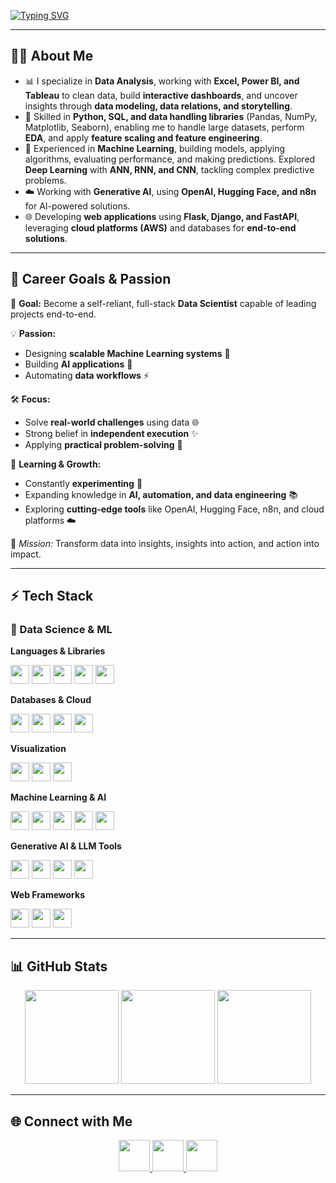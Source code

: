 <!-- Animated typing -->
[![Typing SVG](https://readme-typing-svg.herokuapp.com?size=28&color=36BCF7&center=true&vCenter=true&width=900&lines=👋+Hi,+I'm+Yuvaraj!;🚀+Data+Scientist+%7C+ML+%26+AI+Engineer;📊+Loves+Data+Visualization+%26+Cloud;🤖+Deep+Learning+%7C+NLP+%7C+Gen+AI;🌐+Django+%7C+Flask+%7C+FastAPI)](https://git.io/typing-svg)

---

## 🧑‍💻 About Me  
- 📊 I specialize in **Data Analysis**, working with **Excel, Power BI, and Tableau** to clean data, build **interactive dashboards**, and uncover insights through **data modeling, data relations, and storytelling**.  
- 🧠 Skilled in **Python, SQL, and data handling libraries** (Pandas, NumPy, Matplotlib, Seaborn), enabling me to handle large datasets, perform **EDA**, and apply **feature scaling and feature engineering**.  
- 🔭 Experienced in **Machine Learning**, building models, applying algorithms, evaluating performance, and making predictions. Explored **Deep Learning** with **ANN, RNN, and CNN**, tackling complex predictive problems.  
- ☁️ Working with **Generative AI**, using **OpenAI, Hugging Face, and n8n** for AI-powered solutions.  
- 🌐 Developing **web applications** using **Flask, Django, and FastAPI**, leveraging **cloud platforms (AWS)** and databases for **end-to-end solutions**.

---

## 🌱 Career Goals & Passion  
🎯 **Goal:** Become a self-reliant, full-stack **Data Scientist** capable of leading projects end-to-end.  

💡 **Passion:**  
- Designing **scalable Machine Learning systems** 🚀  
- Building **AI applications** 🤖  
- Automating **data workflows** ⚡  

🛠️ **Focus:**  
- Solve **real-world challenges** using data 🌐  
- Strong belief in **independent execution** ✨  
- Applying **practical problem-solving** 🧩  

🧠 **Learning & Growth:**  
- Constantly **experimenting** 🔬  
- Expanding knowledge in **AI, automation, and data engineering** 📚  
- Exploring **cutting-edge tools** like OpenAI, Hugging Face, n8n, and cloud platforms ☁️  

💫 *Mission:* Transform data into insights, insights into action, and action into impact.

---

## ⚡ Tech Stack  

### 🐍 Data Science & ML  
**Languages & Libraries**  
<p align="left">
<img src="https://img.shields.io/badge/Python-3776AB?logo=python&logoColor=white" height="30"/> 
<img src="https://img.shields.io/badge/NumPy-013243?logo=numpy&logoColor=white" height="30"/>
<img src="https://img.shields.io/badge/Pandas-150458?logo=pandas&logoColor=white" height="30"/>
<img src="https://img.shields.io/badge/Matplotlib-000000?logo=plotly&logoColor=white" height="30"/>
<img src="https://img.shields.io/badge/Seaborn-3776AB?logo=python&logoColor=white" height="30"/>
</p>

**Databases & Cloud**  
<p align="left">
<img src="https://img.shields.io/badge/MySQL-005C84?logo=mysql&logoColor=white" height="30"/>
<img src="https://img.shields.io/badge/Oracle-F80000?logo=oracle&logoColor=white" height="30"/>
<img src="https://img.shields.io/badge/PostgreSQL-4169E1?logo=postgresql&logoColor=white" height="30"/>
<img src="https://img.shields.io/badge/AWS-232F3E?logo=amazon-aws&logoColor=white" height="30"/>
</p>

**Visualization**  
<p align="left">
<img src="https://img.shields.io/badge/PowerBI-F2C811?logo=powerbi&logoColor=black" height="30"/>
<img src="https://img.shields.io/badge/Tableau-E97627?logo=tableau&logoColor=white" height="30"/>
<img src="https://img.shields.io/badge/Excel-217346?logo=microsoft-excel&logoColor=white" height="30"/>
</p>

**Machine Learning & AI**  
<p align="left">
<img src="https://img.shields.io/badge/Scikit--Learn-F7931E?logo=scikitlearn&logoColor=white" height="30"/>
<img src="https://img.shields.io/badge/TensorFlow-FF6F00?logo=tensorflow&logoColor=white" height="30"/>
<img src="https://img.shields.io/badge/Keras-D00000?logo=keras&logoColor=white" height="30"/>
<img src="https://img.shields.io/badge/PyTorch-EE4C2C?logo=pytorch&logoColor=white" height="30"/>
<img src="https://img.shields.io/badge/NLTK-154F8B?logo=python&logoColor=white" height="30"/>
</p>

**Generative AI & LLM Tools**  
<p align="left">
<img src="https://img.shields.io/badge/OpenAI-412991?logo=openai&logoColor=white" height="30"/>
<img src="https://img.shields.io/badge/HuggingFace-FFD21E?logo=huggingface&logoColor=black" height="30"/>
<img src="https://img.shields.io/badge/LLM-00BFFF?logo=openai&logoColor=white" height="30"/>
<img src="https://img.shields.io/badge/n8n-1B1B1B?logo=n8n&logoColor=white" height="30"/>
</p>

**Web Frameworks**  
<p align="left">
<img src="https://img.shields.io/badge/Django-092E20?logo=django&logoColor=white" height="30"/>
<img src="https://img.shields.io/badge/Flask-000000?logo=flask&logoColor=white" height="30"/>
<img src="https://img.shields.io/badge/FastAPI-009688?logo=fastapi&logoColor=white" height="30"/>
</p>

---

## 📊 GitHub Stats  

<p align="center">
<img src="https://github-readme-stats.vercel.app/api?username=Yuvaraj537&show_icons=true&count_private=true" height="150"/>
<img src="https://github-readme-stats.vercel.app/api/top-langs/?username=Yuvaraj537&layout=compact" height="150"/>
<img src="https://streak-stats.demolab.com?user=Yuvaraj537" height="150"/>
</p>

---

## 🌐 Connect with Me  

<p align="center">
  <a href="https://linkedin.com/in/YOUR_LINK">
    <img src="https://img.icons8.com/color/96/linkedin.png" height="50"/>
  </a>
  <a href="mailto:youremail@gmail.com">
    <img src="https://img.icons8.com/color/96/gmail.png" height="50"/>
  </a>
  <a href="https://yourportfolio.com">
    <img src="https://img.icons8.com/color/96/domain.png" height="50"/>
  </a>
</p>
